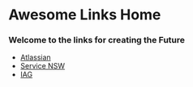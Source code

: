 # Awesome Links Home

### Welcome to the links for creating the Future

- [Atlassian](./Orgs/Atlassian/Atlassian.md)
- [Service NSW](./Orgs/ServiceNSW.md)
- [IAG](./Orgs/IAG.md)
